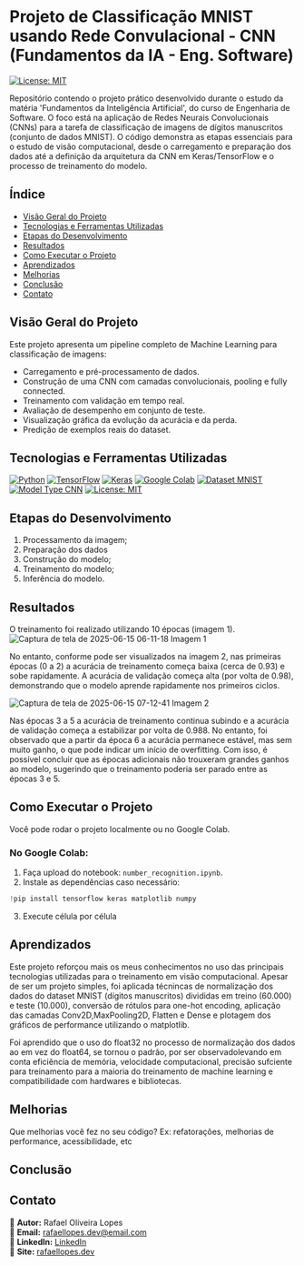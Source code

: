 # Projeto de Classificação MNIST usando Rede Convulacional - CNN (Fundamentos da IA - Eng. Software)
[![License: MIT](https://img.shields.io/badge/License-MIT-yellow.svg?style=for-the-badge)](https://opensource.org/licenses/MIT)


Repositório contendo o projeto prático desenvolvido durante o estudo da matéria 'Fundamentos da Inteligência Artificial', do curso de Engenharia de Software. O foco está na aplicação de Redes Neurais Convolucionais (CNNs) para a tarefa de classificação de imagens de dígitos manuscritos (conjunto de dados MNIST). O código demonstra as etapas essenciais para o estudo de visão computacional, desde o carregamento e preparação dos dados até a definição da arquitetura da CNN em Keras/TensorFlow e o processo de treinamento do modelo.

## Índice
- [Visão Geral do Projeto](#visão-geral-do-projeto)
- [Tecnologias e Ferramentas Utilizadas](#tecnologias-e-ferramentas-utilizadas)
- [Etapas do Desenvolvimento](#etapas-do-desenvolvimento)
- [Resultados](#resultados)
- [Como Executar o Projeto](#como-executar-o-projeto)
- [Aprendizados](#aprendizados)
- [Melhorias](#melhorias)
- [Conclusão](#conclusão)
- [Contato](#contato)

## Visão Geral do Projeto
Este projeto apresenta um pipeline completo de Machine Learning para classificação de imagens:

- Carregamento e pré-processamento de dados.
- Construção de uma CNN com camadas convolucionais, pooling e fully connected.
- Treinamento com validação em tempo real.
- Avaliação de desempenho em conjunto de teste.
- Visualização gráfica da evolução da acurácia e da perda.
- Predição de exemplos reais do dataset.

## Tecnologias e Ferramentas Utilizadas

[![Python](https://img.shields.io/badge/-Python-blue?style=for-the-badge&logo=python)](https://www.python.org/)
[![TensorFlow](https://img.shields.io/badge/-TensorFlow-orange?style=for-the-badge&logo=tensorflow)](https://www.tensorflow.org/)
[![Keras](https://img.shields.io/badge/-Keras-red?style=for-the-badge&logo=keras)](https://keras.io/)
[![Google Colab](https://img.shields.io/badge/-Google%20Colab-yellow?style=for-the-badge&logo=google-colab)](https://colab.research.google.com/)
[![Dataset MNIST](https://img.shields.io/badge/Dataset-MNIST-blueviolet?style=for-the-badge)](http://yann.lecun.com/exdb/mnist/)
[![Model Type CNN](https://img.shields.io/badge/Model%20Type-CNN-brightgreen?style=for-the-badge)](https://en.wikipedia.org/wiki/Convolutional_neural_network)
[![License: MIT](https://img.shields.io/badge/License-MIT-yellow.svg?style=for-the-badge)](https://opensource.org/licenses/MIT)

## Etapas do Desenvolvimento

1. Processamento da imagem;
2. Preparação dos dados
3. Construção do modelo;
4. Treinamento do modelo;
5. Inferência do modelo.


## Resultados

O treinamento foi realizado utilizando 10 épocas (imagem 1). 
![Captura de tela de 2025-06-15 06-11-18](https://github.com/user-attachments/assets/1f44ce2f-c85c-4cfd-a8e5-0b9a50f3221a) Imagem 1


No entanto, conforme pode ser visualizados na imagem 2, nas primeiras épocas (0 a 2) a acurácia de treinamento começa baixa (cerca de 0.93) e sobe rapidamente. A acurácia de validação começa alta (por volta de 0.98), demonstrando que o modelo aprende rapidamente nos primeiros ciclos.

![Captura de tela de 2025-06-15 07-12-41](https://github.com/user-attachments/assets/3dd2f254-082c-49bf-bd5e-56bb7fb48513) Imagem 2


Nas épocas 3 a 5 a acurácia de treinamento continua subindo e a acurácia de validação começa a estabilizar por volta de 0.988. No entanto, foi observado que a partir da época 6 a acurácia permanece estável, mas sem muito ganho, o que pode indicar um início de overfitting. Com isso, é possível concluir que as épocas adicionais não trouxeram grandes ganhos ao modelo, sugerindo que o treinamento poderia ser parado entre as épocas 3 e 5.


## Como Executar o Projeto

Você pode rodar o projeto localmente ou no Google Colab.

### No Google Colab:

1. Faça upload do notebook: `number_recognition.ipynb`.
2. Instale as dependências caso necessário:

```python
!pip install tensorflow keras matplotlib numpy
```
3. Execute célula por célula


## Aprendizados

Este projeto reforçou mais os meus  conhecimentos no uso das principais tecnologias utilizadas para o treinamento em visão computacional. Apesar de ser um projeto simples, foi aplicada técnincas de normalização dos dados do dataset MNIST (dígitos manuscritos) divididas em treino (60.000) e teste (10.000), conversão de rótulos para one-hot encoding, aplicação das camadas Conv2D,MaxPooling2D, Flatten e Dense e plotagem dos gráficos de performance utilizando o matplotlib.

Foi aprendido que o uso do float32 no processo de normalização dos dados ao em vez do float64, se tornou o padrão, por ser observadolevando em conta eficiência de memória, velocidade computacional, precisão sufciente para treinamento para a maioria do treinamento de machine learning e compatibilidade com hardwares e bibliotecas.

## Melhorias

Que melhorias você fez no seu código? Ex: refatorações, melhorias de performance, acessibilidade, etc

## Conclusão

## Contato
🔹 **Autor:** Rafael Oliveira Lopes  
🔹 **Email:** rafaellopes.dev@email.com  
🔹 **LinkedIn:** [LinkedIn](https://www.linkedin.com/in/rafael-lopes-desenvolvedor-fullstack/)  
🔹 **Site:** [rafaellopes.dev](https://rafaellopes.dev)  
